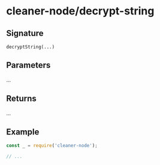 # cleaner-node/decrypt-string

## Signature

`decryptString(...)`

## Parameters

...

## Returns

...

## Example

```javascript
const _ = require('cleaner-node');

// ...
```
